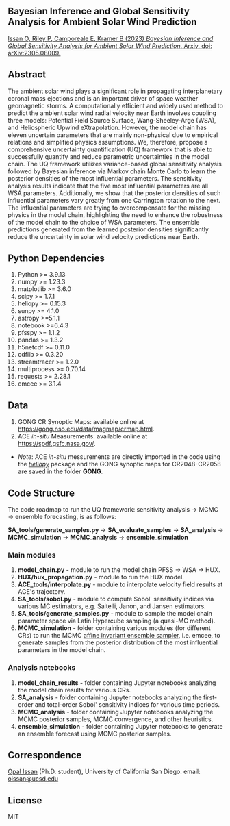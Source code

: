## Bayesian Inference and Global Sensitivity Analysis for Ambient Solar Wind Prediction

[Issan O, Riley P, Camporeale E, Kramer B (2023) *Bayesian Inference and Global Sensitivity Analysis for Ambient Solar Wind Prediction*. Arxiv. doi: arXiv:2305.08009.](https://arxiv.org/abs/2305.08009)

## Abstract 
The ambient solar wind plays a significant role in propagating interplanetary coronal mass ejections and is an important driver of space weather geomagnetic storms. A computationally efficient and widely used method to predict the ambient solar wind radial velocity near Earth involves coupling three models: Potential Field Source Surface, Wang-Sheeley-Arge (WSA), and Heliospheric Upwind eXtrapolation. However, the model chain has eleven uncertain parameters that are mainly non-physical due to empirical relations and simplified physics assumptions. We, therefore, propose a comprehensive uncertainty quantification (UQ) framework that is able to successfully quantify and reduce parametric uncertainties in the model chain. The UQ framework utilizes variance-based global sensitivity analysis followed by Bayesian inference via Markov chain Monte Carlo to learn the posterior densities of the most influential parameters. The sensitivity analysis results indicate that the five most influential parameters are all WSA parameters. Additionally, we show that the posterior densities of such influential parameters vary greatly from one Carrington rotation to the next. The influential parameters are trying to overcompensate for the missing physics in the model chain, highlighting the need to enhance the robustness of the model chain to the choice of WSA parameters. The ensemble predictions generated from the learned posterior densities significantly reduce the uncertainty in solar wind velocity predictions near Earth.

## Python Dependencies
1. Python >= 3.9.13
2. numpy >= 1.23.3
3. matplotlib >= 3.6.0
4. scipy >= 1.7.1
5. heliopy >= 0.15.3
6. sunpy >= 4.1.0
7. astropy >=5.1.1 
8. notebook >=6.4.3
9. pfsspy >= 1.1.2
10. pandas >= 1.3.2
11. h5netcdf >= 0.11.0
12. cdflib >= 0.3.20
13. streamtracer >= 1.2.0
14. multiprocess >= 0.70.14
15. requests >= 2.28.1
16. emcee >= 3.1.4

## Data
1. GONG CR Synoptic Maps: available online at https://gong.nso.edu/data/magmap/crmap.html.
2. ACE *in-situ* Measurements: available online at https://spdf.gsfc.nasa.gov/.
* *Note*: ACE *in-situ* messurements are directly imported in the code using the [*heliopy*](https://heliopy.readthedocs.io/en/0.15.3/) package and the GONG synoptic maps for CR2048-CR2058 are saved in the folder **GONG**.

## Code Structure
The code roadmap to run the UQ framework: sensitivity analysis $\to$ MCMC $\to$ ensemble forecasting, is as follows: 

**SA_tools/generate_samples.py** $\to$ **SA_evaluate_samples** $\to$ **SA_analysis** $\to$ **MCMC_simulation** $\to$ **MCMC_analysis** $\to$ **ensemble_simulation**

### Main modules
1. **model_chain.py** - module to run the model chain PFSS $\to$ WSA $\to$ HUX.  
2. **HUX/hux_propagation.py** - module to run the HUX model. 
3. **ACE_tools/interpolate.py** - module to interpolate velocity field results at ACE's trajectory. 
4. **SA_tools/sobol.py** - module to compute Sobol' sensitivity indices via various MC estimators, e.g. Saltelli, Janon, and Jansen estimators.
5. **SA_tools/generate_samples.py** - module to sample the model chain parameter space via Latin Hypercube sampling (a quasi-MC method). 
6. **MCMC_simulation** - folder containing various modules (for different CRs) to run the MCMC [affine invariant ensemble sampler](https://emcee.readthedocs.io/en/stable/), i.e. emcee, to generate samples from the posterior distribution of the most influential parameters in the model chain. 

### Analysis notebooks
1. **model_chain_results** - folder containing Jupyter notebooks analyzing the model chain results for various CRs.
2. **SA_analysis** - folder containing Jupyter notebooks analyzing the first-order and total-order Sobol' sensitivity indices for various time periods. 
3. **MCMC_analysis** - folder containing Jupyter notebooks analyzing the MCMC posterior samples, MCMC convergence, and other heuristics.
4. **ensemble_simulation** - folder containing Jupyter notebooks to generate an ensemble forecast using MCMC posterior samples. 


## Correspondence
[Opal Issan](https://opaliss.github.io/opalissan/) (Ph.D. student), University of California San Diego. email: oissan@ucsd.edu

## License
MIT
 


